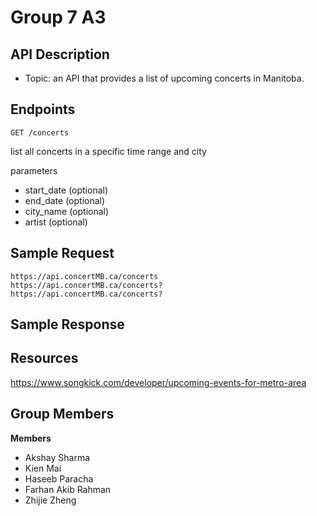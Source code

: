 # Group 7 A3
## API Description
- Topic: an API that provides a list of upcoming concerts in Manitoba.


## Endpoints

`GET /concerts`

list all concerts in a specific time range and city

parameters
- start_date (optional)
- end_date (optional)
- city_name (optional)
- artist (optional)

## Sample Request
```
https://api.concertMB.ca/concerts
https://api.concertMB.ca/concerts?
https://api.concertMB.ca/concerts?

```
## Sample Response

## Resources

https://www.songkick.com/developer/upcoming-events-for-metro-area

## Group Members

**Members** 
* Akshay Sharma
* Kien Mai
* Haseeb Paracha
* Farhan Akib Rahman
* Zhijie Zheng
